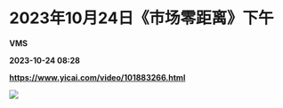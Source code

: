 # 2023年10月24日《市场零距离》下午
**VMS**

**2023-10-24 08:28**

**https://www.yicai.com/video/101883266.html**

![](http://imgcdn.yicai.com/vms-new/2023/10/4726fc9f-2a91-4f0b-8a75-9de9651de3e8.jpg)